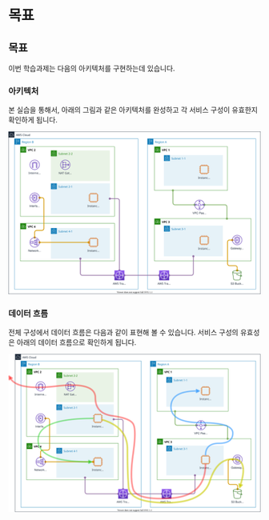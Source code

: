 # 목표

## 목표

이번 학습과제는 다음의 아키텍처를 구현하는데 있습니다.

### 아키텍처

본 실습을 통해서, 아래의 그림과 같은 아키텍처를 완성하고 각 서비스 구성이 유효한지 확인하게 됩니다.

![target architecture](../images/networking/objective.svg)

### 데이터 흐름

전체 구성에서 데이터 흐름은 다음과 같이 표현해 볼 수 있습니다. 서비스 구성의 유효성은
아래의 데이터 흐름으로 확인하게 됩니다.

![target architecture](../images/networking/objective-flow.svg)
